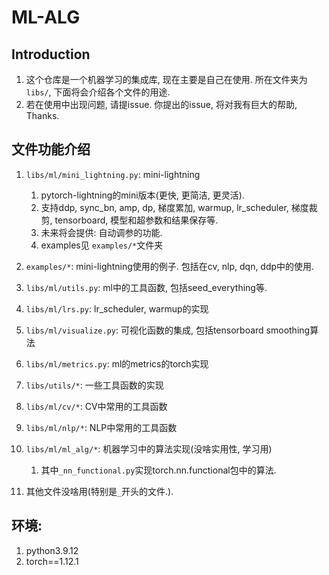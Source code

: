 # ML-ALG




## Introduction
1. 这个仓库是一个机器学习的集成库, 现在主要是自己在使用. 所在文件夹为`libs/`, 下面将会介绍各个文件的用途.
2. 若在使用中出现问题, 请提issue. 你提出的issue, 将对我有巨大的帮助, Thanks.




## 文件功能介绍
1. `libs/ml/mini_lightning.py`: mini-lightning
   1. pytorch-lightning的mini版本(更快, 更简洁, 更灵活). 
   2. 支持ddp, sync_bn, amp, dp, 梯度累加, warmup, lr_scheduler, 梯度裁剪, tensorboard, 模型和超参数和结果保存等.
   3. 未来将会提供: 自动调参的功能. 
   4. examples见 `examples/*`文件夹
2. `examples/*`: mini-lightning使用的例子. 包括在cv, nlp, dqn, ddp中的使用. 
3. `libs/ml/utils.py`: ml中的工具函数, 包括seed_everything等.
4. `libs/ml/lrs.py`: lr_scheduler, warmup的实现
5. `libs/ml/visualize.py`: 可视化函数的集成, 包括tensorboard smoothing算法
6. `libs/ml/metrics.py`: ml的metrics的torch实现
7. `libs/utils/*`: 一些工具函数的实现
8. `libs/ml/cv/*`: CV中常用的工具函数
9. `libs/ml/nlp/*`: NLP中常用的工具函数
10. `libs/ml/ml_alg/*`: 机器学习中的算法实现(没啥实用性, 学习用)
    1. 其中`_nn_functional.py`实现torch.nn.functional包中的算法.

11. 其他文件没啥用(特别是`_`开头的文件.). 





## 环境:
1. python3.9.12
2. torch==1.12.1

